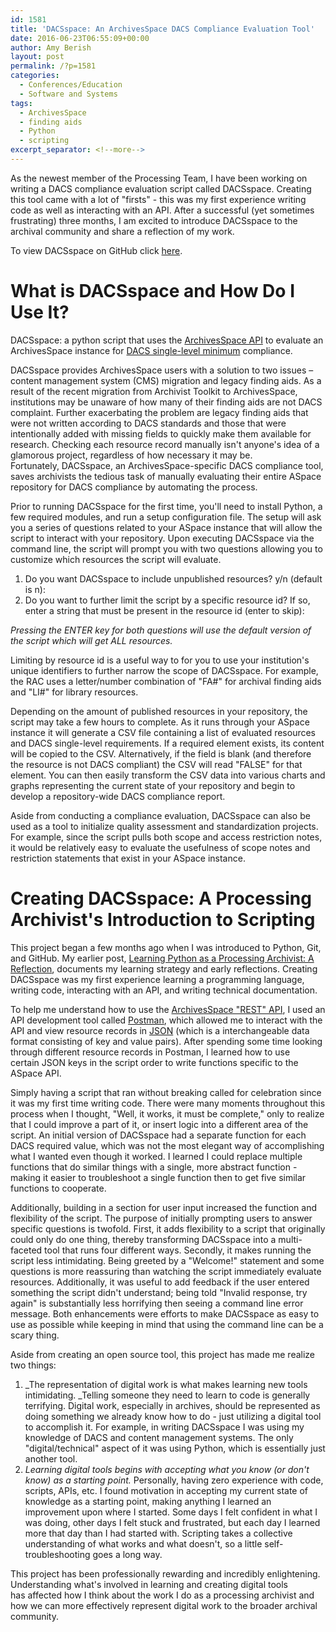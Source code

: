 ```yaml
---
id: 1581
title: 'DACSspace: An ArchivesSpace DACS Compliance Evaluation Tool'
date: 2016-06-23T06:55:09+00:00
author: Amy Berish
layout: post
permalink: /?p=1581
categories:
  - Conferences/Education
  - Software and Systems
tags:
  - ArchivesSpace
  - finding aids
  - Python
  - scripting
excerpt_separator: <!--more-->
---
```

As the newest member of the Processing Team, I have been working on writing a DACS compliance evaluation script called DACSspace. Creating this tool came with a lot of "firsts" - this was my first experience writing code as well as interacting with an API. After a successful (yet sometimes frustrating) three months, I am excited to introduce DACSspace to the archival community and share a reflection of my work.

To view DACSspace on GitHub click [here](https://github.com/RockefellerArchiveCenter/DACSspace).<!--more-->

# What is DACSspace and How Do I Use It?

DACSspace: a python script that uses the [ArchivesSpace API](http://archivesspace.github.io/archivesspace/api/) to evaluate an ArchivesSpace instance for [DACS single-level minimum](http://www2.archivists.org/standards/DACS/part_I/chapter_1#.V2LOFrsrKUk) compliance.

DACSspace provides ArchivesSpace users with a solution to two issues – content management system (CMS) migration and legacy finding aids. As a result of the recent migration from Archivist Toolkit to ArchivesSpace, institutions may be unaware of how many of their finding aids are not DACS complaint. Further exacerbating the problem are legacy finding aids that were not written according to DACS standards and those that were intentionally added with missing fields to quickly make them available for research. Checking each resource record manually isn't anyone's idea of a glamorous project, regardless of how necessary it may be. Fortunately, DACSspace, an ArchivesSpace-specific DACS compliance tool, saves archivists the tedious task of manually evaluating their entire ASpace repository for DACS compliance by automating the process.

Prior to running DACSspace for the first time, you'll need to install Python, a few required modules, and run a setup configuration file. The setup will ask you a series of questions related to your ASpace instance that will allow the script to interact with your repository. Upon executing DACSspace via the command line, the script will prompt you with two questions allowing you to customize which resources the script will evaluate.

1. Do you want DACSspace to include unpublished resources? y/n (default is n):
2. Do you want to further limit the script by a specific resource id? If so, enter a string that must be present in the resource id (enter to skip):

_Pressing the ENTER key for both questions will use the default version of the script which will get ALL resources._

Limiting by resource id is a useful way to for you to use your institution's unique identifiers to further narrow the scope of DACSspace. For example, the RAC uses a letter/number combination of "FA#" for archival finding aids and "LI#" for library resources.

Depending on the amount of published resources in your repository, the script may take a few hours to complete. As it runs through your ASpace instance it will generate a CSV file containing a list of evaluated resources and DACS single-level requirements. If a required element exists, its content will be copied to the CSV. Alternatively, if the field is blank (and therefore the resource is not DACS compliant) the CSV will read "FALSE" for that element. You can then easily transform the CSV data into various charts and graphs representing the current state of your repository and begin to develop a repository-wide DACS compliance report.

Aside from conducting a compliance evaluation, DACSspace can also be used as a tool to initialize quality assessment and standardization projects. For example, since the script pulls both scope and access restriction notes, it would be relatively easy to evaluate the usefulness of scope notes and restriction statements that exist in your ASpace instance.

# Creating DACSspace: A Processing Archivist's Introduction to Scripting

This project began a few months ago when I was introduced to Python, Git, and GitHub. My earlier post, [Learning Python as a Processing Archivist: A Reflection](http://blog.rockarch.org/?p=1483), documents my learning strategy and early reflections. Creating DACSspace was my first experience learning a programming language, writing code, interacting with an API, and writing technical documentation.

To help me understand how to use the [ArchivesSpace "REST" API](http://archivesspace.github.io/archivesspace/api/#introduction), I used an API development tool called [Postman](https://www.getpostman.com/), which allowed me to interact with the API and view resource records in [JSON](http://www.w3schools.com/json/) (which is a interchangeable data format consisting of key and value pairs). After spending some time looking through different resource records in Postman, I learned how to use certain JSON keys in the script order to write functions specific to the ASpace API.

Simply having a script that ran without breaking called for celebration since it was my first time writing code. There were many moments throughout this process when I thought, "Well, it works, it must be complete," only to realize that I could improve a part of it, or insert logic into a different area of the script. An initial version of DACSspace had a separate function for each DACS required value, which was not the most elegant way of accomplishing what I wanted even though it worked. I learned I could replace multiple functions that do similar things with a single, more abstract function - making it easier to troubleshoot a single function then to get five similar functions to cooperate.

Additionally, building in a section for user input increased the function and flexibility of the script. The purpose of initially prompting users to answer specific questions is twofold. First, it adds flexibility to a script that originally could only do one thing, thereby transforming DACSspace into a multi-faceted tool that runs four different ways. Secondly, it makes running the script less intimidating. Being greeted by a "Welcome!" statement and some questions is more reassuring than watching the script immediately evaluate resources. Additionally, it was useful to add feedback if the user entered something the script didn't understand; being told "Invalid response, try again" is substantially less horrifying then seeing a command line error message. Both enhancements were efforts to make DACSspace as easy to use as possible while keeping in mind that using the command line can be a scary thing.

Aside from creating an open source tool, this project has made me realize two things:

1. _The representation of digital work is what makes learning new tools intimidating. _Telling someone they need to learn to code is generally terrifying. Digital work, especially in archives, should be represented as doing something we already know how to do - just utilizing a digital tool to accomplish it. For example, in writing DACSspace I was using my knowledge of DACS and content management systems. The only "digital/technical" aspect of it was using Python, which is essentially just another tool.
2. _Learning digital tools begins with accepting what you know (or don't know) as a starting point._ Personally, having zero experience with code, scripts, APIs, etc. I found motivation in accepting my current state of knowledge as a starting point, making anything I learned an improvement upon where I started. Some days I felt confident in what I was doing, other days I felt stuck and frustrated, but each day I learned more that day than I had started with. Scripting takes a collective understanding of what works and what doesn't, so a little self-troubleshooting goes a long way.

This project has been professionally rewarding and incredibly enlightening. Understanding what's involved in learning and creating digital tools has affected how I think about the work I do as a processing archivist and how we can more effectively represent digital work to the broader archival community.
